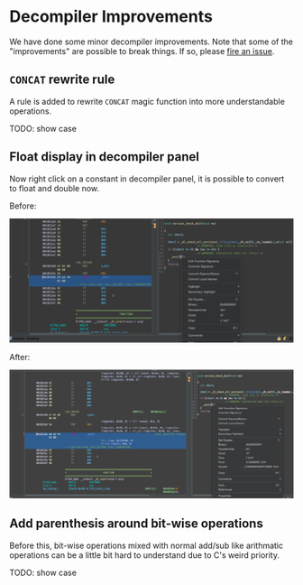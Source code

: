 # Decompiler Improvements

We have done some minor decompiler improvements.
Note that some of the "improvements" are possible to break things. If so, please [fire an issue](https://github.com/StarCrossPortal/ghidracraft/issues).

## `CONCAT` rewrite rule

A rule is added to rewrite `CONCAT` magic function into more understandable operations.

TODO: show case

## Float display in decompiler panel

Now right click on a constant in decompiler panel, it is possible to convert to float and double now.

Before:

![Float Display Before](./img/decompiler_float_display_before.png)

After:

![Float Display After](./img/decompiler_float_display_after.png)

## Add parenthesis around bit-wise operations

Before this, bit-wise operations mixed with normal add/sub like arithmatic operations can be a little bit hard to understand due to C's weird priority.

TODO: show case